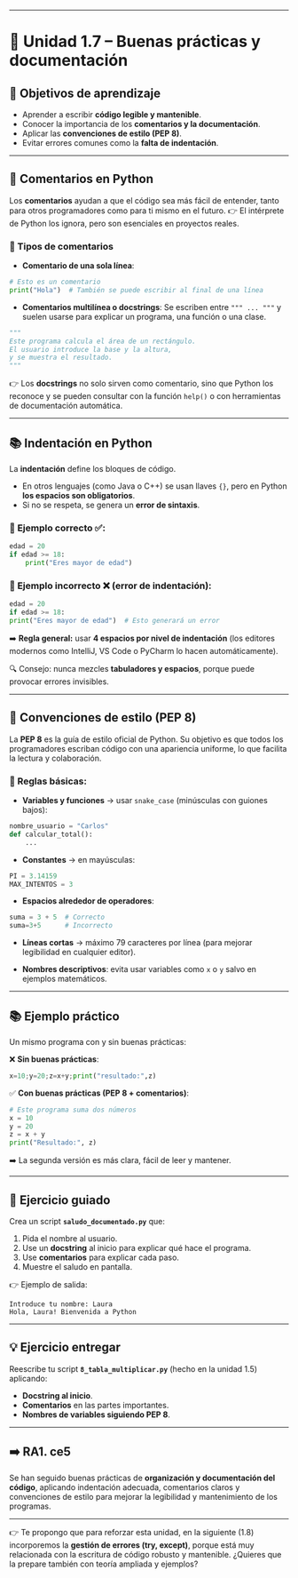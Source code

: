 
---

# 🔹 Unidad 1.7 – Buenas prácticas y documentación

## 🎯 Objetivos de aprendizaje

* Aprender a escribir **código legible y mantenible**.
* Conocer la importancia de los **comentarios y la documentación**.
* Aplicar las **convenciones de estilo (PEP 8)**.
* Evitar errores comunes como la **falta de indentación**.

---

## 📝 Comentarios en Python

Los **comentarios** ayudan a que el código sea más fácil de entender, tanto para otros programadores como para ti mismo en el futuro.
👉 El intérprete de Python los ignora, pero son esenciales en proyectos reales.

### 📌 Tipos de comentarios

* **Comentario de una sola línea**:

```python
# Esto es un comentario
print("Hola")  # También se puede escribir al final de una línea
```

* **Comentarios multilínea o docstrings**:
  Se escriben entre `""" ... """` y suelen usarse para explicar un programa, una función o una clase.

```python
"""
Este programa calcula el área de un rectángulo.
El usuario introduce la base y la altura,
y se muestra el resultado.
"""
```

👉 Los **docstrings** no solo sirven como comentario, sino que Python los reconoce y se pueden consultar con la función `help()` o con herramientas de documentación automática.

---

## 📚 Indentación en Python

La **indentación** define los bloques de código.

* En otros lenguajes (como Java o C++) se usan llaves `{}`, pero en Python **los espacios son obligatorios**.
* Si no se respeta, se genera un **error de sintaxis**.

### 📌 Ejemplo correcto ✅:

```python
edad = 20
if edad >= 18:
    print("Eres mayor de edad")
```

### 📌 Ejemplo incorrecto ❌ (error de indentación):

```python
edad = 20
if edad >= 18:
print("Eres mayor de edad")  # Esto generará un error
```

➡️ **Regla general:** usar **4 espacios por nivel de indentación** (los editores modernos como IntelliJ, VS Code o PyCharm lo hacen automáticamente).

🔍 Consejo: nunca mezcles **tabuladores y espacios**, porque puede provocar errores invisibles.

---

## 📖 Convenciones de estilo (PEP 8)

La **PEP 8** es la guía de estilo oficial de Python. Su objetivo es que todos los programadores escriban código con una apariencia uniforme, lo que facilita la lectura y colaboración.

### 📌 Reglas básicas:

* **Variables y funciones** → usar `snake_case` (minúsculas con guiones bajos):

```python
nombre_usuario = "Carlos"
def calcular_total():
    ...
```

* **Constantes** → en mayúsculas:

```python
PI = 3.14159
MAX_INTENTOS = 3
```

* **Espacios alrededor de operadores**:

```python
suma = 3 + 5  # Correcto
suma=3+5      # Incorrecto
```

* **Líneas cortas** → máximo 79 caracteres por línea (para mejorar legibilidad en cualquier editor).

* **Nombres descriptivos**: evita usar variables como `x` o `y` salvo en ejemplos matemáticos.

---

## 📚 Ejemplo práctico

Un mismo programa con y sin buenas prácticas:

❌ **Sin buenas prácticas**:

```python
x=10;y=20;z=x+y;print("resultado:",z)
```

✅ **Con buenas prácticas (PEP 8 + comentarios)**:

```python
# Este programa suma dos números
x = 10
y = 20
z = x + y
print("Resultado:", z)
```

➡️ La segunda versión es más clara, fácil de leer y mantener.

---

## 📝 Ejercicio guiado

Crea un script **`saludo_documentado.py`** que:

1. Pida el nombre al usuario.
2. Use un **docstring** al inicio para explicar qué hace el programa.
3. Use **comentarios** para explicar cada paso.
4. Muestre el saludo en pantalla.

👉 Ejemplo de salida:

```
Introduce tu nombre: Laura
Hola, Laura! Bienvenida a Python
```

---

## 💡 Ejercicio entregar

Reescribe tu script **`8_tabla_multiplicar.py`** (hecho en la unidad 1.5) aplicando:

* **Docstring al inicio**.
* **Comentarios** en las partes importantes.
* **Nombres de variables siguiendo PEP 8**.

---

## ➡️ RA1. ce5

Se han seguido buenas prácticas de **organización y documentación del código**, aplicando indentación adecuada, comentarios claros y convenciones de estilo para mejorar la legibilidad y mantenimiento de los programas.

---

👉 Te propongo que para reforzar esta unidad, en la siguiente (1.8) incorporemos la **gestión de errores (try, except)**, porque está muy relacionada con la escritura de código robusto y mantenible. ¿Quieres que la prepare también con teoría ampliada y ejemplos?
